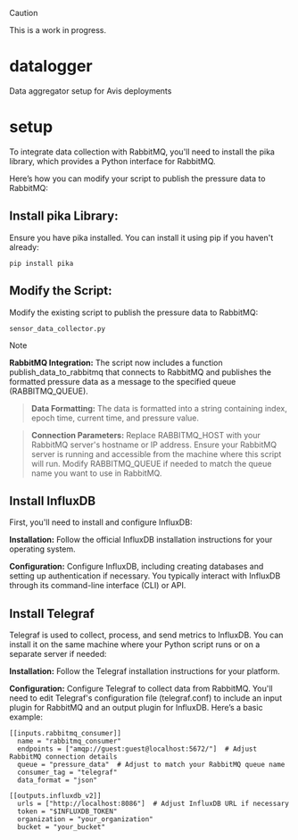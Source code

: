 > [!CAUTION]
> This is a work in progress.

# datalogger
Data aggregator setup for Avis deployments  

# setup
To integrate data collection with RabbitMQ, you'll need to install the pika library, which provides a Python interface for RabbitMQ. 

Here’s how you can modify your script to publish the pressure data to RabbitMQ:

## Install pika Library:
Ensure you have pika installed. You can install it using pip if you haven't already:
```
pip install pika
```
## Modify the Script:
Modify the existing script to publish the pressure data to RabbitMQ:
```
sensor_data_collector.py
```

> [!Note]
> **RabbitMQ Integration:** The script now includes a function publish_data_to_rabbitmq that connects to RabbitMQ and publishes the formatted pressure data as a message to the specified queue (RABBITMQ_QUEUE).

> **Data Formatting:** The data is formatted into a string containing index, epoch time, current time, and pressure value.

> **Connection Parameters:** Replace RABBITMQ_HOST with your RabbitMQ server's hostname or IP address.
> Ensure your RabbitMQ server is running and accessible from the machine where this script will run.
> Modify RABBITMQ_QUEUE if needed to match the queue name you want to use in RabbitMQ.

## Install InfluxDB
First, you'll need to install and configure InfluxDB:

**Installation:** Follow the official InfluxDB installation instructions for your operating system.

**Configuration:** Configure InfluxDB, including creating databases and setting up authentication if necessary. You typically interact with InfluxDB through its command-line interface (CLI) or API.

## Install Telegraf
Telegraf is used to collect, process, and send metrics to InfluxDB. You can install it on the same machine where your Python script runs or on a separate server if needed:

**Installation:** Follow the Telegraf installation instructions for your platform.

**Configuration:** Configure Telegraf to collect data from RabbitMQ. You'll need to edit Telegraf's configuration file (telegraf.conf) to include an input plugin for RabbitMQ and an output plugin for InfluxDB. Here’s a basic example:

```
[[inputs.rabbitmq_consumer]]
  name = "rabbitmq_consumer"
  endpoints = ["amqp://guest:guest@localhost:5672/"]  # Adjust RabbitMQ connection details
  queue = "pressure_data"  # Adjust to match your RabbitMQ queue name
  consumer_tag = "telegraf"
  data_format = "json"

[[outputs.influxdb_v2]]
  urls = ["http://localhost:8086"]  # Adjust InfluxDB URL if necessary
  token = "$INFLUXDB_TOKEN"
  organization = "your_organization"
  bucket = "your_bucket"
```

